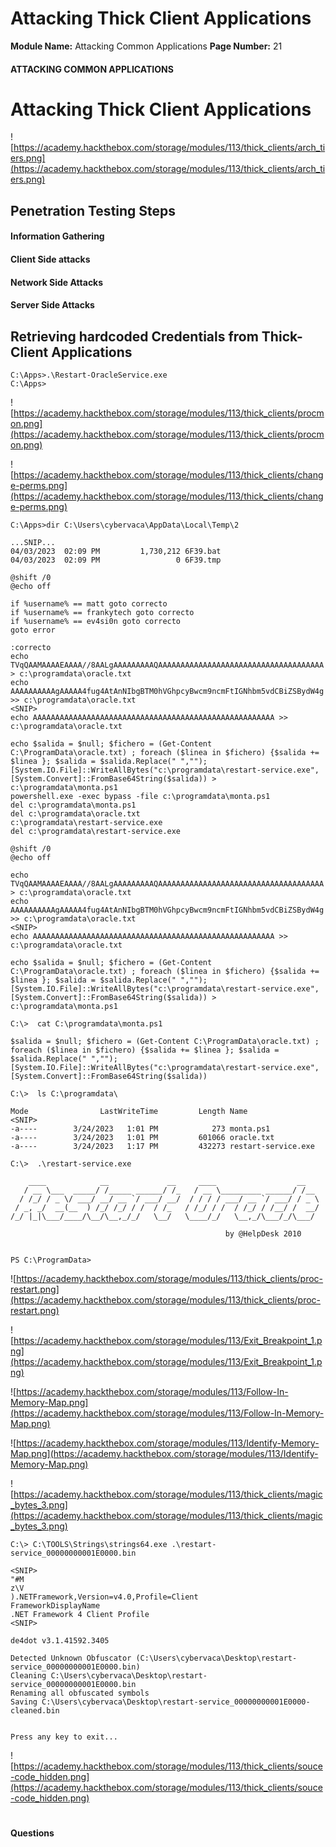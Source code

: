 <!--
 // Platform: Academy
// URL: https://academy.hackthebox.com/module/113/section/2139
// Platform Version: V1
// Module ID: 113
// Module Name: Attacking Common Applications
// Module Difficulty: Medium
// Section ID: 2139
// Section Title: Attacking Thick Client Applications
// Page Title: Hack The Box - Academy
// Page Number: 21
-->

# Attacking Thick Client Applications

**Module Name:** Attacking Common Applications **Page Number:** 21

#### 

#### ATTACKING COMMON APPLICATIONS

# Attacking Thick Client Applications

![https://academy.hackthebox.com/storage/modules/113/thick_clients/arch_tiers.png](https://academy.hackthebox.com/storage/modules/113/thick_clients/arch_tiers.png)

## Penetration Testing Steps

#### Information Gathering

#### Client Side attacks

#### Network Side Attacks

#### Server Side Attacks

## Retrieving hardcoded Credentials from Thick-Client Applications

``` cmd-session
C:\Apps>.\Restart-OracleService.exe
C:\Apps>
```

![https://academy.hackthebox.com/storage/modules/113/thick_clients/procmon.png](https://academy.hackthebox.com/storage/modules/113/thick_clients/procmon.png)

![https://academy.hackthebox.com/storage/modules/113/thick_clients/change-perms.png](https://academy.hackthebox.com/storage/modules/113/thick_clients/change-perms.png)

``` cmd-session
C:\Apps>dir C:\Users\cybervaca\AppData\Local\Temp\2

...SNIP...
04/03/2023  02:09 PM         1,730,212 6F39.bat
04/03/2023  02:09 PM                 0 6F39.tmp
```

``` batch
@shift /0
@echo off

if %username% == matt goto correcto
if %username% == frankytech goto correcto
if %username% == ev4si0n goto correcto
goto error

:correcto
echo TVqQAAMAAAAEAAAA//8AALgAAAAAAAAAQAAAAAAAAAAAAAAAAAAAAAAAAAAAAAAAAAAAAA > c:\programdata\oracle.txt
echo AAAAAAAAAAgAAAAA4fug4AtAnNIbgBTM0hVGhpcyBwcm9ncmFtIGNhbm5vdCBiZSBydW4g >> c:\programdata\oracle.txt
<SNIP>
echo AAAAAAAAAAAAAAAAAAAAAAAAAAAAAAAAAAAAAAAAAAAAAAAAAAAAAA >> c:\programdata\oracle.txt

echo $salida = $null; $fichero = (Get-Content C:\ProgramData\oracle.txt) ; foreach ($linea in $fichero) {$salida += $linea }; $salida = $salida.Replace(" ",""); [System.IO.File]::WriteAllBytes("c:\programdata\restart-service.exe", [System.Convert]::FromBase64String($salida)) > c:\programdata\monta.ps1
powershell.exe -exec bypass -file c:\programdata\monta.ps1
del c:\programdata\monta.ps1
del c:\programdata\oracle.txt
c:\programdata\restart-service.exe
del c:\programdata\restart-service.exe
```

``` batch
@shift /0
@echo off

echo TVqQAAMAAAAEAAAA//8AALgAAAAAAAAAQAAAAAAAAAAAAAAAAAAAAAAAAAAAAAAAAAAAAA > c:\programdata\oracle.txt
echo AAAAAAAAAAgAAAAA4fug4AtAnNIbgBTM0hVGhpcyBwcm9ncmFtIGNhbm5vdCBiZSBydW4g >> c:\programdata\oracle.txt
<SNIP>
echo AAAAAAAAAAAAAAAAAAAAAAAAAAAAAAAAAAAAAAAAAAAAAAAAAAAAAA >> c:\programdata\oracle.txt

echo $salida = $null; $fichero = (Get-Content C:\ProgramData\oracle.txt) ; foreach ($linea in $fichero) {$salida += $linea }; $salida = $salida.Replace(" ",""); [System.IO.File]::WriteAllBytes("c:\programdata\restart-service.exe", [System.Convert]::FromBase64String($salida)) > c:\programdata\monta.ps1
```

``` powershell-session
C:\>  cat C:\programdata\monta.ps1

$salida = $null; $fichero = (Get-Content C:\ProgramData\oracle.txt) ; foreach ($linea in $fichero) {$salida += $linea }; $salida = $salida.Replace(" ",""); [System.IO.File]::WriteAllBytes("c:\programdata\restart-service.exe", [System.Convert]::FromBase64String($salida))
```

``` powershell-session
C:\>  ls C:\programdata\

Mode                LastWriteTime         Length Name
<SNIP>
-a----        3/24/2023   1:01 PM            273 monta.ps1
-a----        3/24/2023   1:01 PM         601066 oracle.txt
-a----        3/24/2023   1:17 PM         432273 restart-service.exe
```

``` powershell-session
C:\>  .\restart-service.exe

    ____            __             __     ____                  __
   / __ \___  _____/ /_____ ______/ /_   / __ \_________ ______/ /__
  / /_/ / _ \/ ___/ __/ __ `/ ___/ __/  / / / / ___/ __ `/ ___/ / _ \
 / _, _/  __(__  ) /_/ /_/ / /  / /_   / /_/ / /  / /_/ / /__/ /  __/
/_/ |_|\___/____/\__/\__,_/_/   \__/   \____/_/   \__,_/\___/_/\___/

                                                by @HelpDesk 2010


PS C:\ProgramData>
```

![https://academy.hackthebox.com/storage/modules/113/thick_clients/proc-restart.png](https://academy.hackthebox.com/storage/modules/113/thick_clients/proc-restart.png)

![https://academy.hackthebox.com/storage/modules/113/Exit_Breakpoint_1.png](https://academy.hackthebox.com/storage/modules/113/Exit_Breakpoint_1.png)

![https://academy.hackthebox.com/storage/modules/113/Follow-In-Memory-Map.png](https://academy.hackthebox.com/storage/modules/113/Follow-In-Memory-Map.png)

![https://academy.hackthebox.com/storage/modules/113/Identify-Memory-Map.png](https://academy.hackthebox.com/storage/modules/113/Identify-Memory-Map.png)

![https://academy.hackthebox.com/storage/modules/113/thick_clients/magic_bytes_3.png](https://academy.hackthebox.com/storage/modules/113/thick_clients/magic_bytes_3.png)

``` powershell-session
C:\> C:\TOOLS\Strings\strings64.exe .\restart-service_00000000001E0000.bin

<SNIP>
"#M
z\V
).NETFramework,Version=v4.0,Profile=Client
FrameworkDisplayName
.NET Framework 4 Client Profile
<SNIP>
```

``` cmd-session
de4dot v3.1.41592.3405

Detected Unknown Obfuscator (C:\Users\cybervaca\Desktop\restart-service_00000000001E0000.bin)
Cleaning C:\Users\cybervaca\Desktop\restart-service_00000000001E0000.bin
Renaming all obfuscated symbols
Saving C:\Users\cybervaca\Desktop\restart-service_00000000001E0000-cleaned.bin


Press any key to exit...
```

![https://academy.hackthebox.com/storage/modules/113/thick_clients/souce-code_hidden.png](https://academy.hackthebox.com/storage/modules/113/thick_clients/souce-code_hidden.png)

# 

# 

#### Questions

####